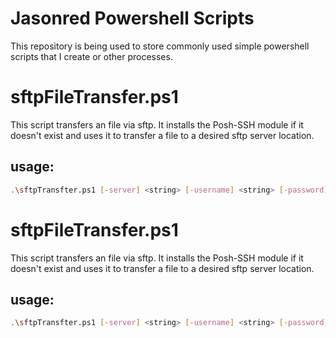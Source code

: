 # Jasonred Powershell Scripts
This repository is being used to store commonly used simple powershell scripts that I create or other processes. 

# sftpFileTransfer.ps1
This script transfers an file via sftp. It installs the Posh-SSH module if it doesn't exist and uses it to transfer a file to a desired sftp server location.

## usage:
```sh
.\sftpTransfter.ps1 [-server] <string> [-username] <string> [-password] <string> [-file] <string> [[-serverPath] <string>] [[-port] <int>] [<CommonParameters>]
```
# sftpFileTransfer.ps1
This script transfers an file via sftp. It installs the Posh-SSH module if it doesn't exist and uses it to transfer a file to a desired sftp server location.

## usage:
```sh
.\sftpTransfter.ps1 [-server] <string> [-username] <string> [-password] <string> [-file] <string> [[-serverPath] <string>] [[-port] <int>] [<CommonParameters>]
```

